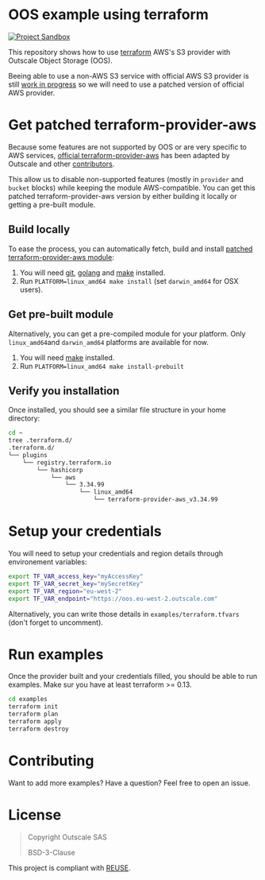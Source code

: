 # OOS example using terraform
[![Project Sandbox](https://docs.outscale.com/fr/userguide/_images/Project-Sandbox-yellow.svg)](https://docs.outscale.com/en/userguide/Open-Source-Projects.html)

This repository shows how to use [terraform](https://www.terraform.io/) AWS's S3 provider with Outscale Object Storage (OOS).

Beeing able to use a non-AWS S3 service with official AWS S3 provider is still [work in progress](https://github.com/hashicorp/terraform-provider-aws/issues/13726) so we will need to use a patched version of official AWS provider.

# Get patched terraform-provider-aws

Because some features are not supported by OOS or are very specific to AWS services, [official terraform-provider-aws](https://github.com/hashicorp/terraform-provider-aws) has been adapted by Outscale and other [contributors](https://github.com/hashicorp/terraform-provider-aws/pull/17564).

This allow us to disable non-supported features (mostly in  `provider` and `bucket` blocks) while keeping the module AWS-compatible. You can get this patched terraform-provider-aws version by either building it locally or getting a pre-built module.

## Build locally

To ease the process, you can automatically fetch, build and install [patched terraform-provider-aws module](https://github.com/outscale-dev/terraform-provider-aws/tree/oos):
1. You will need [git](https://git-scm.com/), [golang](https://golang.org/) and [make](https://www.gnu.org/software/make/) installed.
2. Run `PLATFORM=linux_amd64 make install` (set `darwin_amd64` for OSX users).

## Get pre-built module

Alternatively, you can get a pre-compiled module for your platform.
Only `linux_amd64`and `darwin_amd64` platforms are available for now.

1. You will need [make](https://www.gnu.org/software/make/) installed.
2. Run `PLATFORM=linux_amd64 make install-prebuilt`

## Verify you installation

Once installed, you should see a similar file structure in your home directory:
```bash
cd ~
tree .terraform.d/
.terraform.d/
└── plugins
    └── registry.terraform.io
        └── hashicorp
            └── aws
                └── 3.34.99
                    └── linux_amd64
                        └── terraform-provider-aws_v3.34.99
```

# Setup your credentials

You will need to setup your credentials and region details through environement variables:
```bash
export TF_VAR_access_key="myAccessKey"
export TF_VAR_secret_key="mySecretKey"
export TF_VAR_region="eu-west-2"
export TF_VAR_endpoint="https://oos.eu-west-2.outscale.com"
```

Alternatively, you can write those details in `examples/terraform.tfvars` (don't forget to uncomment).

# Run examples

Once the provider built and your credentials filled, you should be able to run examples.
Make sur you have at least terraform >= 0.13.

```bash
cd examples
terraform init
terraform plan
terraform apply
terraform destroy
```

# Contributing

Want to add more examples? Have a question? Feel free to open an issue.

# License

> Copyright Outscale SAS
>
> BSD-3-Clause

This project is compliant with [REUSE](https://reuse.software/).
